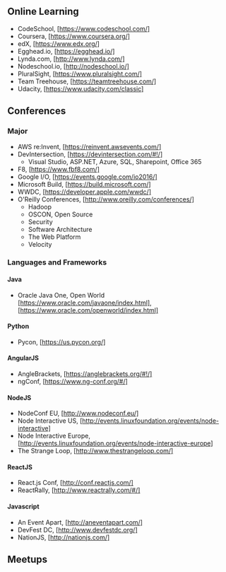 
## Online Learning
+ CodeSchool, [https://www.codeschool.com/]
+ Coursera, [https://www.coursera.org/]
+ edX, [https://www.edx.org/]
+ Egghead.io, [https://egghead.io/]
+ Lynda.com, [http://www.lynda.com/]
+ Nodeschool.io, [http://nodeschool.io/]
+ PluralSight, [https://www.pluralsight.com/]
+ Team Treehouse, [https://teamtreehouse.com/]
+ Udacity, [https://www.udacity.com/classic]

## Conferences
### Major
+ AWS re:Invent, [https://reinvent.awsevents.com/]
+ DevIntersection, [https://devintersection.com/#!/]
    + Visual Studio, ASP.NET, Azure, SQL, Sharepoint, Office 365
+ F8, [https://www.fbf8.com/]
+ Google I/O, [https://events.google.com/io2016/]
+ Microsoft Build, [https://build.microsoft.com/]
+ WWDC, [https://developer.apple.com/wwdc/]
+ O'Reilly Conferences, [http://www.oreilly.com/conferences/]
  + Hadoop
  + OSCON, Open Source
  + Security
  + Software Architecture
  + The Web Platform
  + Velocity

### Languages and Frameworks

#### Java
+ Oracle Java One, Open World [https://www.oracle.com/javaone/index.html], [https://www.oracle.com/openworld/index.html]

#### Python
+ Pycon, [https://us.pycon.org/]

#### AngularJS
+ AngleBrackets, [https://anglebrackets.org/#!/]
+ ngConf, [https://www.ng-conf.org/#/]

#### NodeJS
+ NodeConf EU, [http://www.nodeconf.eu/]
+ Node Interactive US, [http://events.linuxfoundation.org/events/node-interactive]
+ Node Interactive Europe, [http://events.linuxfoundation.org/events/node-interactive-europe]
+ The Strange Loop, [http://www.thestrangeloop.com/]

#### ReactJS
+ React.js Conf, [http://conf.reactjs.com/]
+ ReactRally, [http://www.reactrally.com/#/]

#### Javascript
+ An Event Apart, [http://aneventapart.com/]
+ DevFest DC, [http://www.devfestdc.org/]
+ NationJS, [http://nationjs.com/]

## Meetups
